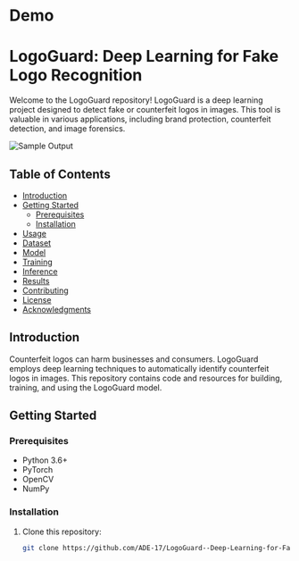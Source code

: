 # Demo
# LogoGuard: Deep Learning for Fake Logo Recognition

Welcome to the LogoGuard repository! LogoGuard is a deep learning project designed to detect fake or counterfeit logos in images. This tool is valuable in various applications, including brand protection, counterfeit detection, and image forensics.

![Sample Output](sample_output.png)

## Table of Contents
- [Introduction](#introduction)
- [Getting Started](#getting-started)
  - [Prerequisites](#prerequisites)
  - [Installation](#installation)
- [Usage](#usage)
- [Dataset](#dataset)
- [Model](#model)
- [Training](#training)
- [Inference](#inference)
- [Results](#results)
- [Contributing](#contributing)
- [License](#license)
- [Acknowledgments](#acknowledgments)

## Introduction
Counterfeit logos can harm businesses and consumers. LogoGuard employs deep learning techniques to automatically identify counterfeit logos in images. This repository contains code and resources for building, training, and using the LogoGuard model.

## Getting Started
### Prerequisites
- Python 3.6+
- PyTorch
- OpenCV
- NumPy

### Installation
1. Clone this repository:
   ```bash
   git clone https://github.com/ADE-17/LogoGuard--Deep-Learning-for-Fake-Logo-Recognition.git
